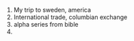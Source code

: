 1. My trip to sweden, america
2. International trade, columbian exchange
3. alpha series from bible
4. 